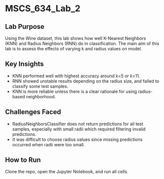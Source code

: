 # MSCS_634_Lab_2

## Lab Purpose
Using the Wine dataset, this lab shows how well K-Nearest Neighbors (KNN) and Radius Neighbors (RNN) do in classification. The main aim of this lab is to assess the effects of varying k and radius values on model.

## Key Insights
- KNN performed well with highest accuracy around k=5 or k=11.
- RNN showed unstable results depending on the radius size, and failed to classify some test samples.
- KNN is more reliable unless there is a clear rationale for using radius-based neighborhood.

## Challenges Faced
- RadiusNeighborsClassifier does not return predictions for all test samples, especially with small radii which required filtering invalid predictions.
- It was difficult to choose radius values since missing predictions occurred when radii were too small.

## How to Run
Clone the repo, open the Jupyter Notebook, and run all cells.
